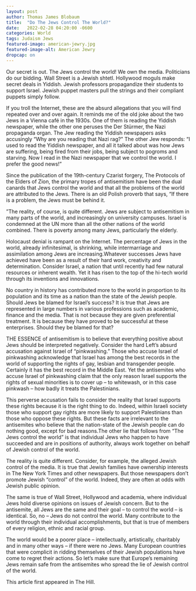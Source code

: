 ```yaml
---
layout: post
author: Thomas James Blobaum 
title:  "Do The Jews Control The World?"
date:   2022-02-28 04:20:00 -0600
categories: World
tags: Judaism Jews 
featured-image: american-jewry.jpg
featured-image-alt: American Jewry 
dropcap: on 
---
```

Our secret is out. The Jews control the world! We own the media. Politicians do our bidding. Wall Street is a Jewish shtetl. Hollywood moguls make secret deals in Yiddish. Jewish professors propagandize their students to support Israel. Jewish puppet masters pull the strings and their compliant puppets simply follow.

If you troll the Internet, these are the absurd allegations that you will find repeated over and over again. It reminds me of the old joke about the two Jews in a Vienna café in the 1930s. One of them is reading the Yiddish newspaper, while the other one peruses the Der Stürmer, the Nazi propaganda organ. The Jew reading the Yiddish newspapers asks accusingly “Why are you reading that Nazi rag?” The other Jew responds: “I used to read the Yiddish newspaper, and all it talked about was how Jews are suffering, being fired from their jobs, being subject to pogroms and starving. Now I read in the Nazi newspaper that we control the world. I prefer the good news!”

Since the publication of the 19th-century Czarist forgery, The Protocols of the Elders of Zion, the primary tropes of antisemitism have been the dual canards that Jews control the world and that all the problems of the world are attributed to the Jews. There is an old Polish proverb that says, “If there is a problem, the Jews must be behind it.

”The reality, of course, is quite different. Jews are subject to antisemitism in many parts of the world, and increasingly on university campuses. Israel is condemned at the UN more than all the other nations of the world combined. There is poverty among many Jews, particularly the elderly.

Holocaust denial is rampant on the Internet. The percentage of Jews in the world, already infinitesimal, is shrinking, while intermarriage and assimilation among Jews are increasing.Whatever successes Jews have achieved have been as a result of their hard work, creativity and determination. Consider Israel, a nation that until recently had few natural resources or inherent wealth. Yet it has risen to the top of the hi-tech world through its inventions and innovations.

No country in history has contributed more to the world in proportion to its population and its time as a nation than the state of the Jewish people. Should Jews be blamed for Israel’s success? It is true that Jews are represented in large numbers in various professions such as academic, finance and the media. That is not because they are given preferential treatment. It is because they have proved to be successful at these enterprises. Should they be blamed for that?

THE ESSENCE of antisemitism is to believe that everything positive about Jews should be interpreted negatively. Consider the hard Left’s absurd accusation against Israel of “pinkwashing.” Those who accuse Israel of pinkwashing acknowledge that Israel has among the best records in the world of supporting the rights of gay, lesbian and transgender people. Certainly it has the best record in the Middle East. Yet the antisemites who accuse Israel of pinkwashing claim that the only reason Israel supports the rights of sexual minorities is to cover up – to whitewash, or in this case pinkwash – how badly it treats the Palestinians.

This perverse accusation fails to consider the reality that Israel supports these rights because it is the right thing to do. Indeed, within Israeli society those who support gay rights are more likely to support Palestinians than those who oppose these rights. But these facts are irrelevant to the antisemites who believe that the nation-state of the Jewish people can do nothing good, except for bad reasons.The other lie that follows from “The Jews control the world” is that individual Jews who happen to have succeeded and are in positions of authority, always work together on behalf of Jewish control of the world.

The reality is quite different. Consider, for example, the alleged Jewish control of the media. It is true that Jewish families have ownership interests in The New York Times and other newspapers. But those newspapers don’t promote Jewish “control” of the world. Indeed, they are often at odds with Jewish public opinion.

The same is true of Wall Street, Hollywood and academia, where individual Jews hold diverse opinions on issues of Jewish concern. But to the antisemite, all Jews are the same and their goal – to control the world – is identical. So, no – Jews do not control the world. Many contribute to the world through their individual accomplishments, but that is true of members of every religion, ethnic and racial group.

The world would be a poorer place – intellectually, artistically, charitably and in many other ways – if there were no Jews. Many European countries that were complicit in ridding themselves of their Jewish populations have come to regret their actions. So let’s make sure that Europe’s remaining Jews remain safe from the antisemites who spread the lie of Jewish control of the world.

This article first appeared in The Hill.

